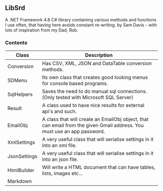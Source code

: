 ## LibSrd
A .NET Framework 4.8 C# library containing various methods and functions I use often, that having here avoids constant re-writing.
by Sam Davis - with lots of inspiration from my Dad, Rob. 

### Contents
|Class|Description|
|---|---|
|Conversion| Has CSV, XML, JSON and DataTable conversion methods.|
|SDMenu| Its own class that creates good looking menus for console based programs.|
|SqlHelpers| Saves the need to do manual sql connections. (Only tested with Microsoft SQL Server)|
|Result| A class used to have nice results for external api's and such.|
|EmailObj| A class that will create an EmailObj object, that can email from the given Gmail address. You must use an app password.|
|XmlSettings| A very useful class that will serialise settings in it into an xml file.|
|JsonSettings| A very useful class that will serialise settings in it into an json file.|
|HtmlBuilder| Will write a HTML document that can have tables, lists, images etc...|
|Markdown||

